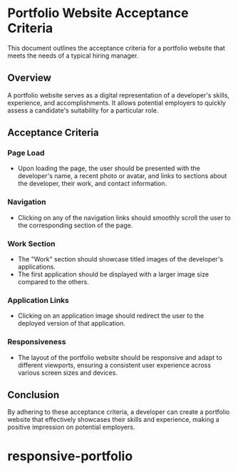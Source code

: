 # Portfolio Website Acceptance Criteria

This document outlines the acceptance criteria for a portfolio website that meets the needs of a typical hiring manager.

## Overview

A portfolio website serves as a digital representation of a developer's skills, experience, and accomplishments. It allows potential employers to quickly assess a candidate's suitability for a particular role.

## Acceptance Criteria

### Page Load

- Upon loading the page, the user should be presented with the developer's name, a recent photo or avatar, and links to sections about the developer, their work, and contact information.

### Navigation

- Clicking on any of the navigation links should smoothly scroll the user to the corresponding section of the page.

### Work Section

- The "Work" section should showcase titled images of the developer's applications.
- The first application should be displayed with a larger image size compared to the others.

### Application Links

- Clicking on an application image should redirect the user to the deployed version of that application.

### Responsiveness

- The layout of the portfolio website should be responsive and adapt to different viewports, ensuring a consistent user experience across various screen sizes and devices.

## Conclusion

By adhering to these acceptance criteria, a developer can create a portfolio website that effectively showcases their skills and experience, making a positive impression on potential employers.
# responsive-portfolio
